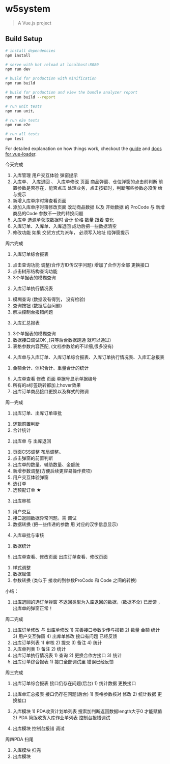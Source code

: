 # w5system

> A Vue.js project

## Build Setup

``` bash
# install dependencies
npm install

# serve with hot reload at localhost:8080
npm run dev

# build for production with minification
npm run build

# build for production and view the bundle analyzer report
npm run build --report

# run unit tests
npm run unit、

# run e2e tests
npm run e2e

# run all tests
npm test
```

For detailed explanation on how things work, checkout the [guide](http://vuejs-templates.github.io/webpack/) and [docs for vue-loader](http://vuejs.github.io/vue-loader).


今天完成
  1. 入库管理 用户交互体验 弹窗提示
  2. 入库单、 入库退回 、 入库单修改 页面
      商品弹窗、仓位弹窗的点击前判断 前置参数是否存在，能否点击
      处理业务，点击按钮时，判断哪些参数必须传 给与提示
  3. 新增入库单序时簿查看页面
  4. 添加入库单序时簿修改页面 改动商品数据 以及 开始数据 的 ProCode 与 新增商品的Code 参数不一致的转换问题
  5. 入库单 选源单获取数据时 合计 价格  数量 跟着 变化 
  6. 入库订单、入库单、入库退回  成功后把一些数据清空 
  7. 修改功能 如果 交货方式为派车， 必须写入地址 给弹窗提示

周六完成
 1. 入库订单综合报表
   1) 点击查询功能 调整(合作方ID传汉字问题) 增加了合作方全部 更换接口
   2) 点击树形结构查询功能
   3) 3个单据表的模糊查询  
 2. 入库订单执行情况表
   1) 模糊查询 (数据没有得到， 没有检验)
   2) 查询按钮 (数据后台问题)
   3) 解决控制台报错问题
 3. 入库汇总报表
   1) 3个单据表的模糊查询 
   2) 数据接口调试OK ,(只等后台数据跑通 就可以通过)
   3) 表格参数内容匹配, (文档参数给的不详细,很多没有)
 4. 入库单与入库订单、入库订单综合报表、入库订单执行情况表、入库汇总报表
   1) 金额合计、体积合计、重量合计的统计
 5. 入库单查看 修改 页面  单据号显示单据编号
 6. 所有的a标签跳转都加上hover效果
 7. 出库订单商品接口更换以及样式的微调


 周一完成
 1. 出库订单、出库订单审批
   1) 逻辑前置判断
   2) 合计统计 
 
 2. 出库单  与  出库退回
   1) 页面CSS调整  布局调整。
   2) 点击弹窗的前置判断
   3) 出库单的数量、辅助数量、金额统
   4) 新增参数调整(方便后续更容易操作费项)
   5) 用户交互体验弹窗
   6) 选订单  
   7) 选预配订单 ★

 3. 出库审核
   1) 用户交互
   2) 接口返回数据异常问题。需 调试 
   3) 数据转换 (把一些传递的参数 用 对应的汉字信息显示)

 4. 入库审批与审核
   1) 数据统计
 
 5. 出库单查看、修改页面 出库订单查看、修改页面
   1) 样式调整
   2) 数据赋值
   3) 参数转换 (类似于 接收的到参数ProCodo 和 Code 之间的转换) 

 小结： 
   1) 出库退回的选订单弹窗 不返回类型为入库退回的数据，(数据不全) 已反馈 ， 出库单的弹窗正常！

 周二完成
  1. 出库订单修改 与 出库单修改
    1) 完善接口参数少传与报错
    2) 数量 金额 统计  
    3) 用户交互弹窗
    4) 出库单修改 接口有问题  已经反馈
  2. 出库订单列表 
    1) 审核
    2) 提交
    3) 备注
    4) 统计
  3. 入库单列表
    1) 备注
    2) 统计
  4. 出库订单执行情况表
    1) 查询
    2) 更换合作方接口
    3) 统计
  5. 出库订单综合报表
    1) 接口全部调试里  错误已经反馈

  周三完成
   1. 出库订单综合报表  接口仍存在问题(后台)
    1) 统计数据  更换接口 
   2. 出库单汇总报表  接口仍存在问题(后台) 
    1) 表格参数核对 修改 
    2) 统计数据  更换接口
   
   3. 入库模块
    1) PDA收货计划单列表 
      搜索加判断返回数据length大于0 才能赋值
    2) PDA 简版收货入库作业单列表
      控制台报错调试
   
   4. 出库模块
      控制台报错 调试

  周四PDA 扫尾
  
   1. 入库模块  扫完 
   2. 出库模块  
     